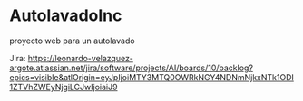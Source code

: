 # AutolavadoInc
proyecto web para un autolavado

Jira: https://leonardo-velazquez-argote.atlassian.net/jira/software/projects/AI/boards/10/backlog?epics=visible&atlOrigin=eyJpIjoiMTY3MTQ0OWRkNGY4NDNmNjkxNTk1ODI1ZTVhZWEyNjgiLCJwIjoiaiJ9
